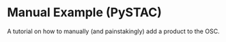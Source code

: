 # Manual Example (PySTAC)
A tutorial on how to manually (and painstakingly) add a product to the OSC.